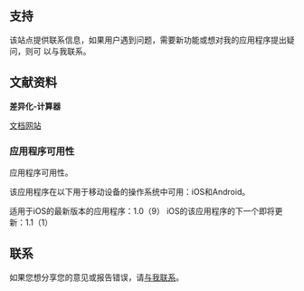 ## 支持

该站点提供联系信息，如果用户遇到问题，需要新功能或想对我的应用程序提出疑问，则可
以与我联系。

## 文献资料

**差异化-计算器**

[文档网站](https://www.taketechease.com/mobile/diffcal/support-zh-cn.html)

### 应用程序可用性

应用程序可用性。

该应用程序在以下用于移动设备的操作系统中可用：iOS和Android。

适用于iOS的最新版本的应用程序：1.0（9）
iOS的该应用程序的下一个即将更新：1.1（1）

## 联系
如果您想分享您的意见或报告错误，请[与我联系](mailto:i.d.kosinska@gmail.com)。

